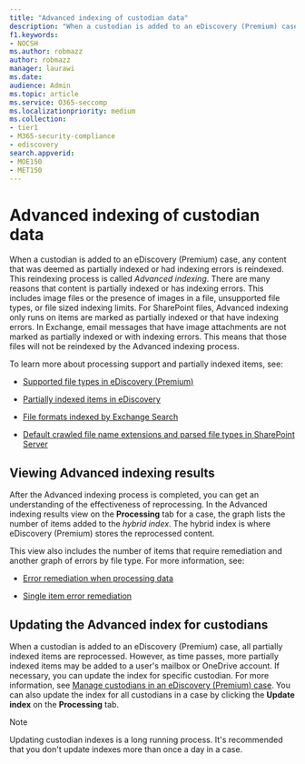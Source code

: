 ```yaml
---
title: "Advanced indexing of custodian data"
description: "When a custodian is added to an eDiscovery (Premium) case, any content that was deemed as partially indexed is reprocessed to make it fully searchable."
f1.keywords:
- NOCSH
ms.author: robmazz
author: robmazz
manager: laurawi
ms.date: 
audience: Admin
ms.topic: article
ms.service: O365-seccomp
ms.localizationpriority: medium
ms.collection:
- tier1
- M365-security-compliance
- ediscovery
search.appverid: 
- MOE150
- MET150
---
```


# Advanced indexing of custodian data

When a custodian is added to an eDiscovery (Premium) case, any content that was deemed as partially indexed or had indexing errors is reindexed. This reindexing process is called *Advanced indexing*. There are many reasons that content is partially indexed or has indexing errors. This includes image files or the presence of images in a file, unsupported file types, or file sized indexing limits. For SharePoint files, Advanced indexing only runs on items are marked as partially indexed or that have indexing errors. In Exchange, email messages that have image attachments are not marked as partially indexed or with indexing errors. This means that those files will not be reindexed by the Advanced indexing process.

To learn more about processing support and partially indexed items, see:

- [Supported file types in eDiscovery (Premium)](supported-filetypes-ediscovery20.md)

- [Partially indexed items in eDiscovery](partially-indexed-items-in-content-search.md)

- [File formats indexed by Exchange Search](/exchange/file-formats-indexed-by-exchange-search-exchange-2013-help)

- [Default crawled file name extensions and parsed file types in SharePoint Server](/SharePoint/technical-reference/default-crawled-file-name-extensions-and-parsed-file-types)

## Viewing Advanced indexing results

After the Advanced indexing process is completed, you can get an understanding of the effectiveness of reprocessing.  In the Advanced indexing results view on the **Processing** tab for a case, the graph lists the number of items added to the *hybrid index*.  The hybrid index is where eDiscovery (Premium) stores the reprocessed content.

This view  also includes the number of items that require remediation and another graph of errors by file type. For more information, see:

- [Error remediation when processing data](error-remediation-when-processing-data-in-advanced-ediscovery.md)

- [Single item error remediation](single-item-error-remediation.md)

## Updating the Advanced index for custodians

When a custodian is added to an eDiscovery (Premium) case, all partially indexed items are reprocessed. However, as time passes, more partially indexed items may be added to a user's mailbox or OneDrive account.  If necessary, you can update the index for specific custodian. For more information, see [Manage custodians in an eDiscovery (Premium) case](manage-new-custodians.md#reindex-custodian-data). You can also update the index for all custodians in a case by clicking the **Update index** on the **Processing** tab.

> [!NOTE]
> Updating custodian indexes is a long running process. It's recommended that you don't update indexes more than once a day in a case.
